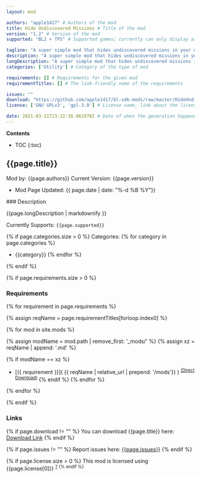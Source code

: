 ```yaml
---
layout: mod

authors: "apple1417" # Authors of the mod
title: Hide Undiscovered Missions # Title of the mod
version: "1.2" # Version of the mod
supported: "BL2 + TPS" # Supported games; currently can only display as "BL2", "BL2 + TPS", or "TPS"

tagline: "A super simple mod that hides undiscovered missions in your mission log." # A short description of the mod itself.
description: "A super simple mod that hides undiscovered missions in your mission log." # This is set in order to keep the SEO proper
longDescription: "A super simple mod that hides undiscovered missions in your mission log.\n\n![Demo Image](https://cdn.discordapp.com/attachments/294502426302742529/628085298760384522/unknown.png)" # Description of what the mod can do
categories: ['Utility'] # Category of the type of mod

requirements: [] # Requirements for the given mod
requirementTitles: [] # The link-friendly name of the requirements

issues: ""
download: "https://github.com/apple1417/bl-sdk-mods/raw/master/HideUndiscoveredMissions/HideUndiscoveredMissions.zip"
license: ['GNU GPLv3', 'gpl-3.0'] # License name, link about the license from https://choosealicense.com/

date: 2021-03-21T23:22:38.061978Z # Date of when the generation happened (?)
---
```

**Contents**
* TOC
{:toc}

## {{page.title}}

Mod by: {{page.authors}}
Current Version: {{page.version}}
  - Mod Page Updated: {{ page.date | date: "%-d %B %Y"}}

<p></p>
### Description

{{page.longDescription | markdownify }}

Currently Supports: `{{page.supported}}`

{% if page.categories.size > 0 %}
Categories:
{% for category in page.categories %}
  * {{category}}
{% endfor %}
<p></p>
{% endif %}

{% if page.requirements.size > 0 %}
### Requirements

{% for requirement in page.requirements %}

{% assign reqName = page.requirementTitles[forloop.index0] %}

{% for mod in site.mods %}

{% assign modName = mod.path | remove_first: '_mods/' %}
{% assign xz = reqName | append: '.md' %}

{% if modName == xz %}
* [{{ requirement }}]( {{ reqName | relative_url | prepend: '/mods'}} ) <sup>[(Direct Download)]({{mod.download}})</sup>
{% endif %}
{% endfor %}

{% endfor %}
<p></p>
{% endif %}

### Links

{% if page.download != "" %}
You can download {{page.title}} here: [Download Link]({{page.download}})
{% endif %}

{% if page.issues != "" %}
Report issues here: [{{page.issues}}]({{page.issues}})
{% endif %}

{% if page.license.size > 0 %}
This mod is licensed using {{page.license[0]}} <sup>[?](https://choosealicense.com/licenses/{{page.license[1]}})
{% endif %}